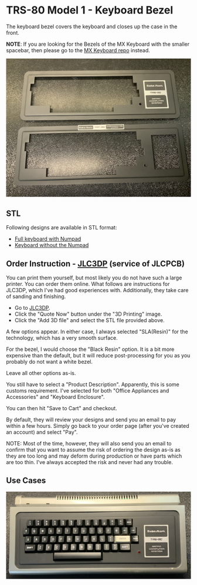 # TRS-80 Model 1 - Keyboard Bezel

The keyboard bezel covers the keyboard and closes up the case in the front.

**NOTE**: If you are looking for the Bezels of the MX Keyboard with the smaller spacebar, then please go to the [MX Keyboard repo](https://github.com/RetroStack/TRS-80-Model-I-Keyboard-MX) instead.

![View](Images/Keyboard_Bezel.png)

## STL

Following designs are available in STL format:

- [Full keyboard with Numpad](Bezel_NumPad_Original.stl)
- [Keyboard without the Numpad](Bezel_Alpha_Original.stl)

## Order Instruction - [JLC3DP](https://www.jlcpcb.com) (service of JLCPCB)

You can print them yourself, but most likely you do not have such a large printer. You can order them online. What follows are instructions for JLC3DP, which I've had good experiences with. Additionally, they take care of sanding and finishing.

- Go to [JLC3DP](https://www.jlcpcb.com).
- Click the "Quote Now" button under the "3D Printing" image.
- Click the "Add 3D file" and select the STL file provided above.

A few options appear. In either case, I always selected "SLA(Resin)" for the technology, which has a very smooth surface.

For the bezel, I would choose the "Black Resin" option. It is a bit more expensive than the default, but it will reduce post-processing for you as you probably do not want a white bezel.

Leave all other options as-is.

You still have to select a "Product Description". Apparently, this is some customs requirement. I've selected for both "Office Appliances and Accessories" and "Keyboard Enclosure".

You can then hit "Save to Cart" and checkout.

By default, they will review your designs and send you an email to pay within a few hours. Simply go back to your order page (after you've created an account) and select "Pay".

NOTE: Most of the time, however, they will also send you an email to confirm that you want to assume the risk of ordering the design as-is as they are too long and may deform during production or have parts which are too thin. I've always accepted the risk and never had any trouble.

## Use Cases

![Assembled](Images/Use_Case.png)
